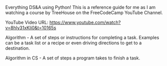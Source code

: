 Everything DS&A using Python! This is a reference guide for me as I am watching a course by TreeHouse on the FreeCodeCamp YouTube Channel. 

YouTube Video URL: https://www.youtube.com/watch?v=8hly31xKli0&t=10165s

Algorithm - A set of steps or instructions for completing a task. Examples can be a task list or a recipe or even driving directions to get to a destination. 

Algorithm in CS - A set of steps a program takes to finish a task.